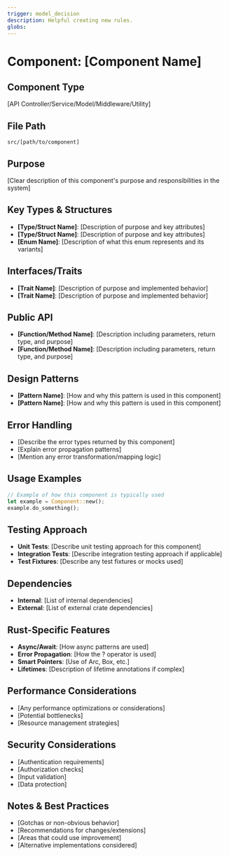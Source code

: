 ```yaml
---
trigger: model_decision
description: Helpful creating new rules.
globs: 
---
```

# Component: [Component Name]

## Component Type
[API Controller/Service/Model/Middleware/Utility]

## File Path
`src/[path/to/component]`

## Purpose
[Clear description of this component's purpose and responsibilities in the system]

## Key Types & Structures
- **[Type/Struct Name]**: [Description of purpose and key attributes]
- **[Type/Struct Name]**: [Description of purpose and key attributes]
- **[Enum Name]**: [Description of what this enum represents and its variants]

## Interfaces/Traits
- **[Trait Name]**: [Description of purpose and implemented behavior]
- **[Trait Name]**: [Description of purpose and implemented behavior]

## Public API
- **[Function/Method Name]**: [Description including parameters, return type, and purpose]
- **[Function/Method Name]**: [Description including parameters, return type, and purpose]

## Design Patterns
- **[Pattern Name]**: [How and why this pattern is used in this component]
- **[Pattern Name]**: [How and why this pattern is used in this component]

## Error Handling
- [Describe the error types returned by this component]
- [Explain error propagation patterns]
- [Mention any error transformation/mapping logic]

## Usage Examples
```rust
// Example of how this component is typically used
let example = Component::new();
example.do_something();
```

## Testing Approach
- **Unit Tests**: [Describe unit testing approach for this component]
- **Integration Tests**: [Describe integration testing approach if applicable]
- **Test Fixtures**: [Describe any test fixtures or mocks used]
## Dependencies
- **Internal**: [List of internal dependencies]
- **External**: [List of external crate dependencies]

## Rust-Specific Features
- **Async/Await**: [How async patterns are used]
- **Error Propagation**: [How the ? operator is used]
- **Smart Pointers**: [Use of Arc, Box, etc.]
- **Lifetimes**: [Description of lifetime annotations if complex]

## Performance Considerations
- [Any performance optimizations or considerations]
- [Potential bottlenecks]
- [Resource management strategies]

## Security Considerations
- [Authentication requirements]
- [Authorization checks]
- [Input validation]
- [Data protection]

## Notes & Best Practices
- [Gotchas or non-obvious behavior]
- [Recommendations for changes/extensions]
- [Areas that could use improvement]
- [Alternative implementations considered]
